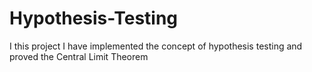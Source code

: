 # Hypothesis-Testing
I this project I have implemented the concept of hypothesis testing and  proved the Central Limit Theorem
